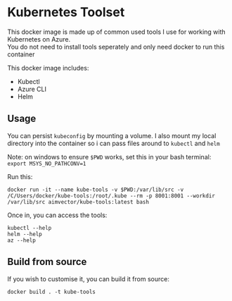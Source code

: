 # Kubernetes Toolset

This docker image is made up of common used tools I use for working with Kubernetes on Azure. <br/>
You do not need to install tools seperately and only need docker to run this container

This docker image includes:

* Kubectl
* Azure CLI
* Helm

## Usage

You can persist `kubeconfig` by mounting a volume.
I also mount my local directory into the container so i can pass files around to `kubectl` and `helm`

Note: on windows to ensure `$PWD` works, set this in your bash terminal: ` export MSYS_NO_PATHCONV=1`

Run this:

```
docker run -it --name kube-tools -v $PWD:/var/lib/src -v /C/Users/docker/kube-tools:/root/.kube --rm -p 8001:8001 --workdir /var/lib/src aimvector/kube-tools:latest bash
```

Once in, you can access the tools:
```
kubectl --help
helm --help
az --help
```

## Build from source

If you wish to customise it, you can build it from source:

```
docker build . -t kube-tools
```